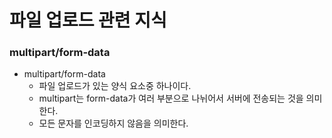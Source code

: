 # 파일 업로드 관련 지식

### multipart/form-data

- multipart/form-data
  - 파일 업로드가 있는 양식 요소중 하나이다.
  - multipart는 form-data가 여러 부분으로 나뉘어서 서버에 전송되는 것을 의미한다.
  - 모든 문자를 인코딩하지 않음을 의미한다.